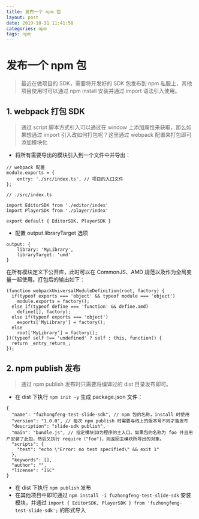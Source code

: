 ```yaml
---
title: 发布一个 npm 包 
layout: post
date: 2019-10-31 11:41:50
categories: npm
tags: npm
---
```


# 发布一个 npm 包
> 最近在做项目的 SDK，需要将开发好的 SDK 包发布到 npm 私服上，其他项目使用时可以通过 npm install 安装并通过 import 语法引入使用。

## 1. webpack 打包 SDK
> 通过 script 脚本方式引入可以通过在 window 上添加属性来获取，那么如果想通过 import 引入改如何打包呢？这里通过 webpack 配置来打包即可添加模块化

* 将所有需要导出的模块引入到一个文件中并导出：
```
// webpack 配置
module.exports = {
    entry: './src/index.ts', // 项目的入口文件
};
```
```
// ./src/index.ts

import EditorSDK from './editor/index'
import PlayerSDK from './player/index'

export default { EditorSDK, PlayerSDK }
```

* 配置 output.libraryTarget 选项
```
output: {
    library: 'MyLibrary',
    libraryTarget: 'umd' 
}
```
在所有模块定义下公开库，此时可以在 CommonJS、AMD 规范以及作为全局变量一起使用。打包后的输出如下：
```
(function webpackUniversalModuleDefinition(root, factory) {
  if(typeof exports === 'object' && typeof module === 'object')
    module.exports = factory();
  else if(typeof define === 'function' && define.amd)
    define([], factory);
  else if(typeof exports === 'object')
    exports['MyLibrary'] = factory();
  else
    root['MyLibrary'] = factory();
})(typeof self !== 'undefined' ? self : this, function() {
  return _entry_return_;
});
```

## 2. npm publish 发布
> 通过 npm publish 发布时只需要将编译过的 dist 目录发布即可。
* 在 dist 下执行 `npm init -y` 生成 package.json 文件：
```
{
  "name": "fuzhongfeng-test-slide-sdk", // npm 包的名称，install 时使用
  "version": "1.0.0", // 每次 npm publish 时需要与线上的版本号不同才能发布
  "description": "slide-sdk publish",
  "main": "bundle.js", // 指定模块ID为程序的主入口。如果包的名称为 foo 并且用户安装了此包，然后又执行 require（"foo")，则返回主模块所导出的对象。
  "scripts": {
    "test": "echo \"Error: no test specified\" && exit 1"
  },
  "keywords": [],
  "author": "",
  "license": "ISC"
}
```

* 在 dist 下执行 `npm publish` 发布
* 在其他项目中即可通过 `npm install -i fuzhongfeng-test-slide-sdk` 安装模块，并通过 `import { EditorSDK, PlayerSDK } from 'fuzhongfeng-test-slide-sdk';` 的形式导入